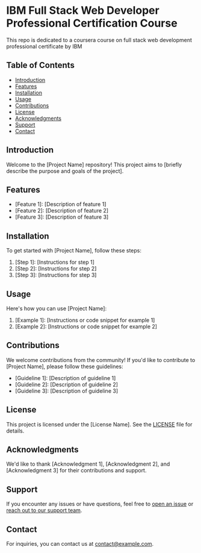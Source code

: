 # IBM Full Stack Web Developer Professional Certification Course

This repo is dedicated to a coursera course on full stack web development professional certificate by IBM

## Table of Contents

- [Introduction](#introduction)
- [Features](#features)
- [Installation](#installation)
- [Usage](#usage)
- [Contributions](#contributions)
- [License](#license)
- [Acknowledgments](#acknowledgments)
- [Support](#support)
- [Contact](#contact)

## Introduction

Welcome to the [Project Name] repository! This project aims to [briefly describe the purpose and goals of the project].

## Features

- [Feature 1]: [Description of feature 1]
- [Feature 2]: [Description of feature 2]
- [Feature 3]: [Description of feature 3]

## Installation

To get started with [Project Name], follow these steps:

1. [Step 1]: [Instructions for step 1]
2. [Step 2]: [Instructions for step 2]
3. [Step 3]: [Instructions for step 3]

## Usage

Here's how you can use [Project Name]:

1. [Example 1]: [Instructions or code snippet for example 1]
2. [Example 2]: [Instructions or code snippet for example 2]

## Contributions

We welcome contributions from the community! If you'd like to contribute to [Project Name], please follow these guidelines:

- [Guideline 1]: [Description of guideline 1]
- [Guideline 2]: [Description of guideline 2]
- [Guideline 3]: [Description of guideline 3]

## License

This project is licensed under the [License Name]. See the [LICENSE](LICENSE) file for details.

## Acknowledgments

We'd like to thank [Acknowledgment 1], [Acknowledgment 2], and [Acknowledgment 3] for their contributions and support.

## Support

If you encounter any issues or have questions, feel free to [open an issue](../../issues) or [reach out to our support team](#contact).

## Contact

For inquiries, you can contact us at [contact@example.com](mailto:contact@example.com).
